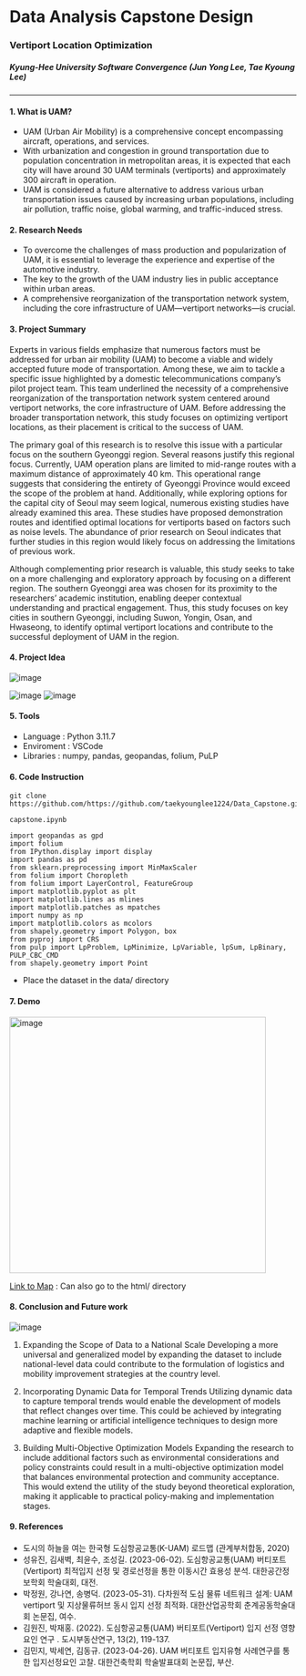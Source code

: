 # Data Analysis Capstone Design


### Vertiport Location Optimization
##### Kyung-Hee University Software Convergence (Jun Yong Lee, Tae Kyoung Lee)
------------------------------------------------------------------------------
#### 1. What is UAM?
- UAM (Urban Air Mobility) is a comprehensive concept encompassing aircraft, operations, and services.
- With urbanization and congestion in ground transportation due to population concentration in metropolitan areas, it is expected that each city will have around 30 UAM terminals (vertiports) and approximately 300 aircraft in operation.
- UAM is considered a future alternative to address various urban transportation issues caused by increasing urban populations, including air pollution, traffic noise, global warming, and traffic-induced stress.

#### 2. Research Needs
- To overcome the challenges of mass production and popularization of UAM, it is essential to leverage the experience and expertise of the automotive industry.
- The key to the growth of the UAM industry lies in public acceptance within urban areas.
- A comprehensive reorganization of the transportation network system, including the core infrastructure of UAM—vertiport networks—is crucial.
  
#### 3. Project Summary

Experts in various fields emphasize that numerous factors must be addressed for urban air mobility (UAM) to become a viable and widely accepted future mode of transportation. Among these, we aim to tackle a specific issue highlighted by a domestic telecommunications company’s pilot project team. This team underlined the necessity of a comprehensive reorganization of the transportation network system centered around vertiport networks, the core infrastructure of UAM. Before addressing the broader transportation network, this study focuses on optimizing vertiport locations, as their placement is critical to the success of UAM.

The primary goal of this research is to resolve this issue with a particular focus on the southern Gyeonggi region. Several reasons justify this regional focus. Currently, UAM operation plans are limited to mid-range routes with a maximum distance of approximately 40 km. This operational range suggests that considering the entirety of Gyeonggi Province would exceed the scope of the problem at hand. Additionally, while exploring options for the capital city of Seoul may seem logical, numerous existing studies have already examined this area. These studies have proposed demonstration routes and identified optimal locations for vertiports based on factors such as noise levels. The abundance of prior research on Seoul indicates that further studies in this region would likely focus on addressing the limitations of previous work.

Although complementing prior research is valuable, this study seeks to take on a more challenging and exploratory approach by focusing on a different region. The southern Gyeonggi area was chosen for its proximity to the researchers’ academic institution, enabling deeper contextual understanding and practical engagement. Thus, this study focuses on key cities in southern Gyeonggi, including Suwon, Yongin, Osan, and Hwaseong, to identify optimal vertiport locations and contribute to the successful deployment of UAM in the region.

#### 4. Project Idea
![image](https://github.com/user-attachments/assets/79e69214-8971-4088-9471-6dcabaeb0a1e)

![image](https://github.com/user-attachments/assets/182d6d62-3574-4390-b966-488b09086b1c)
![image](https://github.com/user-attachments/assets/76728de8-3937-40a3-a16e-563a6322c569)

#### 5. Tools
- Language : Python 3.11.7
- Enviroment : VSCode
- Libraries : numpy, pandas, geopandas, folium, PuLP


#### 6. Code Instruction
```
git clone https://github.com/https://github.com/taekyounglee1224/Data_Capstone.git
```
```
capstone.ipynb
```
```
import geopandas as gpd
import folium
from IPython.display import display
import pandas as pd
from sklearn.preprocessing import MinMaxScaler
from folium import Choropleth
from folium import LayerControl, FeatureGroup
import matplotlib.pyplot as plt
import matplotlib.lines as mlines
import matplotlib.patches as mpatches
import numpy as np
import matplotlib.colors as mcolors
from shapely.geometry import Polygon, box
from pyproj import CRS
from pulp import LpProblem, LpMinimize, LpVariable, lpSum, LpBinary, PULP_CBC_CMD
from shapely.geometry import Point
```

- Place the dataset in the data/ directory



#### 7. Demo

<img width="450" alt="image" src="https://github.com/user-attachments/assets/fe901b1d-2bee-4ddc-932b-fc7fce2bc15a">

<a href="file:///Users/taekyounglee/Documents/projects/DA_Capstone/vertiport_map.html">Link to Map</a> : Can also go to the html/ directory




#### 8. Conclusion and Future work

![image](https://github.com/user-attachments/assets/e620377b-e48b-4bf6-838f-03660d88251c)

1. Expanding the Scope of Data to a National Scale
Developing a more universal and generalized model by expanding the dataset to include national-level data could contribute to the formulation of logistics and mobility improvement strategies at the country level.

2. Incorporating Dynamic Data for Temporal Trends
Utilizing dynamic data to capture temporal trends would enable the development of models that reflect changes over time. This could be achieved by integrating machine learning or artificial intelligence techniques to design more adaptive and flexible models.

3. Building Multi-Objective Optimization Models
Expanding the research to include additional factors such as environmental considerations and policy constraints could result in a multi-objective optimization model that balances environmental protection and community acceptance. This would extend the utility of the study beyond theoretical exploration, making it applicable to practical policy-making and implementation stages.



#### 9. References
- 도시의 하늘을 여는 한국형 도심항공교통(K-UAM) 로드맵 (관계부처합동, 2020)
- 성유진, 김새벽, 최윤수, 조성길. (2023-06-02). 도심항공교통(UAM) 버티포트(Vertiport) 최적입지 선정 및 경로선정을 통한 이동시간 효용성 분석. 대한공간정보학회 학술대회, 대전.
- 박정원, 강나연, 송병덕. (2023-05-31). 다차원적 도심 물류 네트워크 설계: UAM vertiport 및 지상물류허브 동시 입지 선정 최적화. 대한산업공학회 춘계공동학술대회 논문집, 여수.
- 김원진, 박재홍. (2022). 도심항공교통(UAM) 버티포트(Vertiport) 입지 선정 영향요인 연구 . 도시부동산연구, 13(2), 119-137.
- 김민지, 박세연, 김동규. (2023-04-26). UAM 버티포트 입지유형 사례연구를 통한 입지선정요인 고찰. 대한건축학회 학술발표대회 논문집, 부산.
